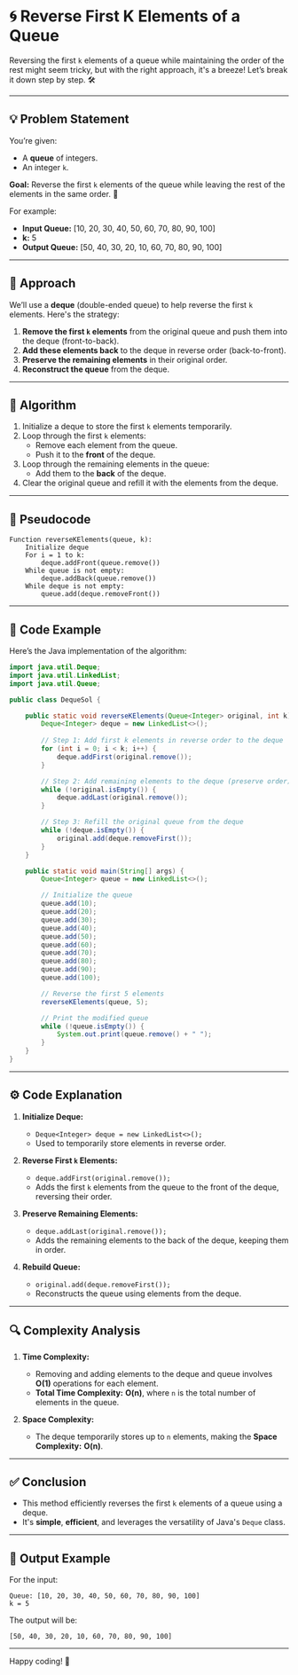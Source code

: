 

# 🌀 Reverse First K Elements of a Queue

Reversing the first `k` elements of a queue while maintaining the order of the rest might seem tricky, but with the right approach, it's a breeze! Let’s break it down step by step. 🛠️

---

## 💡 Problem Statement

You’re given:
- A **queue** of integers.
- An integer `k`.

**Goal:** Reverse the first `k` elements of the queue while leaving the rest of the elements in the same order. 📜

For example:
- **Input Queue:** [10, 20, 30, 40, 50, 60, 70, 80, 90, 100]  
- **k:** 5  
- **Output Queue:** [50, 40, 30, 20, 10, 60, 70, 80, 90, 100]  

---

## 🧠 Approach

We’ll use a **deque** (double-ended queue) to help reverse the first `k` elements. Here's the strategy:

1. **Remove the first `k` elements** from the original queue and push them into the deque (front-to-back).
2. **Add these elements back** to the deque in reverse order (back-to-front).
3. **Preserve the remaining elements** in their original order.
4. **Reconstruct the queue** from the deque.

---

## 🔢 Algorithm

1. Initialize a deque to store the first `k` elements temporarily.
2. Loop through the first `k` elements:
   - Remove each element from the queue.
   - Push it to the **front** of the deque.
3. Loop through the remaining elements in the queue:
   - Add them to the **back** of the deque.
4. Clear the original queue and refill it with the elements from the deque.

---

## 📝 Pseudocode

```text
Function reverseKElements(queue, k):
    Initialize deque
    For i = 1 to k:
        deque.addFront(queue.remove())
    While queue is not empty:
        deque.addBack(queue.remove())
    While deque is not empty:
        queue.add(deque.removeFront())
```

---

## 📄 Code Example

Here’s the Java implementation of the algorithm:

```java
import java.util.Deque;
import java.util.LinkedList;
import java.util.Queue;

public class DequeSol {

    public static void reverseKElements(Queue<Integer> original, int k) {
        Deque<Integer> deque = new LinkedList<>();
        
        // Step 1: Add first k elements in reverse order to the deque
        for (int i = 0; i < k; i++) {
            deque.addFirst(original.remove());
        }

        // Step 2: Add remaining elements to the deque (preserve order)
        while (!original.isEmpty()) {
            deque.addLast(original.remove());
        }

        // Step 3: Refill the original queue from the deque
        while (!deque.isEmpty()) {
            original.add(deque.removeFirst());
        }
    }

    public static void main(String[] args) {
        Queue<Integer> queue = new LinkedList<>();

        // Initialize the queue
        queue.add(10);
        queue.add(20);
        queue.add(30);
        queue.add(40);
        queue.add(50);
        queue.add(60);
        queue.add(70);
        queue.add(80);
        queue.add(90);
        queue.add(100);

        // Reverse the first 5 elements
        reverseKElements(queue, 5);

        // Print the modified queue
        while (!queue.isEmpty()) {
            System.out.print(queue.remove() + " ");
        }
    }
}
```

---

## ⚙️ Code Explanation

1. **Initialize Deque:**  
   - `Deque<Integer> deque = new LinkedList<>();`  
   - Used to temporarily store elements in reverse order.

2. **Reverse First `k` Elements:**  
   - `deque.addFirst(original.remove());`  
   - Adds the first `k` elements from the queue to the front of the deque, reversing their order.

3. **Preserve Remaining Elements:**  
   - `deque.addLast(original.remove());`  
   - Adds the remaining elements to the back of the deque, keeping them in order.

4. **Rebuild Queue:**  
   - `original.add(deque.removeFirst());`  
   - Reconstructs the queue using elements from the deque.

---

## 🔍 Complexity Analysis

1. **Time Complexity:**  
   - Removing and adding elements to the deque and queue involves **O(1)** operations for each element.  
   - **Total Time Complexity:** **O(n)**, where `n` is the total number of elements in the queue.

2. **Space Complexity:**  
   - The deque temporarily stores up to `n` elements, making the **Space Complexity:** **O(n)**.

---

## ✅ Conclusion

- This method efficiently reverses the first `k` elements of a queue using a deque.  
- It's **simple**, **efficient**, and leverages the versatility of Java's `Deque` class.  

---

## 🌟 Output Example

For the input:
```plaintext
Queue: [10, 20, 30, 40, 50, 60, 70, 80, 90, 100]
k = 5
```

The output will be:
```plaintext
[50, 40, 30, 20, 10, 60, 70, 80, 90, 100]
```

---

Happy coding! 🎉